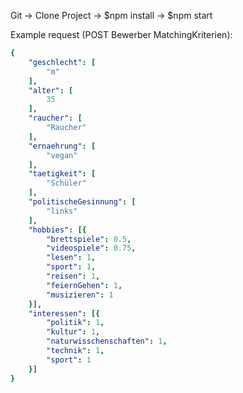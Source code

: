 Git -> Clone Project -> $npm install -> $npm start



Example request (POST Bewerber MatchingKriterien):


```yaml
{
    "geschlecht": [
        "m"
    ],
    "alter": [
        35
    ],
    "raucher": [
        "Raucher"
    ],
    "ernaehrung": [
        "vegan"
    ],
    "taetigkeit": [
        "Schüler"
    ],
    "politischeGesinnung": [
        "links"
    ],
    "hobbies": [{
        "brettspiele": 0.5,
        "videospiele": 0.75,
        "lesen": 1,
        "sport": 1,
        "reisen": 1,
        "feiernGehen": 1,
        "musizieren": 1
    }],
    "interessen": [{
        "politik": 1,
        "kultur": 1,
        "naturwisschenschaften": 1,
        "technik": 1,
        "sport": 1
    }]
}
```
